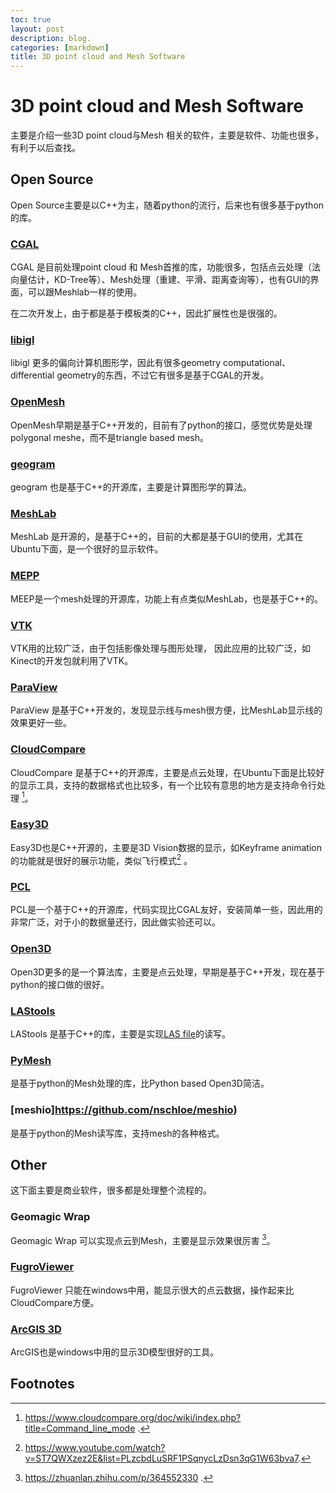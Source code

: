 ```yaml
---
toc: true
layout: post
description: blog.
categories: [markdown]
title: 3D point cloud and Mesh Software
---
```

# 3D point cloud and Mesh Software
主要是介绍一些3D point cloud与Mesh 相关的软件，主要是软件、功能也很多，有利于以后查找。

##  Open Source
Open Source主要是以C++为主，随着python的流行，后来也有很多基于python的库。

### [CGAL](https://www.cgal.org/)

CGAL 是目前处理point cloud 和 Mesh首推的库，功能很多，包括点云处理（法向量估计，KD-Tree等）、Mesh处理（重建、平滑、距离查询等），也有GUI的界面，可以跟Meshlab一样的使用。

在二次开发上，由于都是基于模板类的C++，因此扩展性也是很强的。

### [libigl](https://libigl.github.io/)

libigl 更多的偏向计算机图形学，因此有很多geometry computational、differential geometry的东西，不过它有很多是基于CGAL的开发。

### [OpenMesh](https://www.graphics.rwth-aachen.de/software/openmesh/)

OpenMesh早期是基于C++开发的，目前有了python的接口，感觉优势是处理polygonal meshe，而不是triangle based mesh。

### [geogram](https://github.com/BrunoLevy/geogram)

geogram 也是基于C++的开源库，主要是计算图形学的算法。

### [MeshLab](https://www.meshlab.net/)

MeshLab 是开源的，是基于C++的，目前的大都是基于GUI的使用，尤其在Ubuntu下面，是一个很好的显示软件。

### [MEPP](https://projet.liris.cnrs.fr/mepp/mepp2/index.html)

MEEP是一个mesh处理的开源库，功能上有点类似MeshLab，也是基于C++的。

### [VTK](https://vtk.org/)

VTK用的比较广泛，由于包括影像处理与图形处理， 因此应用的比较广泛，如Kinect的开发包就利用了VTK。

### [ParaView](https://www.paraview.org/)

ParaView 是基于C++开发的，发现显示线与mesh很方便，比MeshLab显示线的效果更好一些。

### [CloudCompare](https://www.cloudcompare.org/)

CloudCompare 是基于C++的开源库，主要是点云处理，在Ubuntu下面是比较好的显示工具，支持的数据格式也比较多，有一个比较有意思的地方是支持命令行处理 [^2]。

### [Easy3D](https://github.com/LiangliangNan/Easy3D)

Easy3D也是C++开源的，主要是3D Vision数据的显示，如Keyframe animation的功能就是很好的展示功能，类似飞行模式[^3] 。

### [PCL](https://pointclouds.org/)

PCL是一个基于C++的开源库，代码实现比CGAL友好，安装简单一些，因此用的非常广泛，对于小的数据量还行，因此做实验还可以。

### [Open3D](http://www.open3d.org/)

Open3D更多的是一个算法库，主要是点云处理，早期是基于C++开发，现在基于python的接口做的很好。

### [LAStools](https://github.com/LAStools/LAStools)

LAStools 是基于C++的库，主要是实现[LAS file](https://en.wikipedia.org/wiki/LAS_file_format)的读写。

### [PyMesh](https://pymesh.readthedocs.io/en/latest/)

是基于python的Mesh处理的库，比Python based Open3D简洁。

### [meshio]https://github.com/nschloe/meshio)
是基于python的Mesh读写库，支持mesh的各种格式。

## Other
这下面主要是商业软件，很多都是处理整个流程的。

### Geomagic Wrap

Geomagic Wrap 可以实现点云到Mesh，主要是显示效果很厉害 [^1]。

### [FugroViewer](https://www.fugro.com/about-fugro/our-expertise/technology/fugroviewer)

FugroViewer 只能在windows中用，能显示很大的点云数据，操作起来比CloudCompare方便。

### [ArcGIS 3D](https://www.esri.com/en-us/arcgis/3d-gis/overview)

ArcGIS也是windows中用的显示3D模型很好的工具。

## Footnotes
[^1]: https://zhuanlan.zhihu.com/p/364552330 .
[^2]: https://www.cloudcompare.org/doc/wiki/index.php?title=Command_line_mode .
[^3]: https://www.youtube.com/watch?v=ST7QWXzez2E&list=PLzcbdLuSRF1PSqnycLzDsn3qG1W63bva7. 
